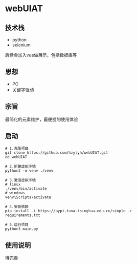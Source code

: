 # webUIAT
## 技术栈
- python
- selenium

后续会加入vue做展示，包括数据库等

## 思想
- PO
- 关键字驱动

## 宗旨
最简化的元素维护，最便捷的使用体验

## 启动
```shell
# 1.克隆项目
git clone https://github.com/hzylyh/webUIAT.git
cd webUIAT

# 2.新建虚拟环境
python3 -m venv ./venv

# 3.激活虚拟环境
# linux
./venv/bin/activate
# windows
venv\Scripts\activate

# 4.安装依赖
pip install -i https://pypi.tuna.tsinghua.edu.cn/simple -r requirements.txt

# 5.运行项目
python3 main.py
```

## 使用说明
待完善